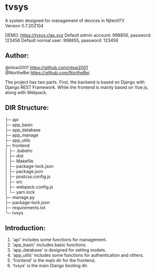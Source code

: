 # tvsys  
A system designed for management of devices in NjtechTV  
Version 0.7.202104

DEMO: https://tvsys.clax.xyz
Default admin account: 998856, password: 123456
Default normal user: 998855, password: 123456
  
## Author:   
@ntsw2001   https://github.com/ntsw2001  
@NortheBei  https://github.com/NortheBei  

The project has two parts. First, the backend is based on Django with Django REST Framework. While the frontend is mainly based on Vue.js, along with Webpack.  
  
## DIR Structure:  
├─ api  
├─ app_basic  
├─ app_database  
├─ app_manage  
├─ app_utils  
├─ frontend  
│  ├─ .babelrc  
│  ├─ dist  
│  ├─ Makefile  
│  ├─ package-lock.json  
│  ├─ package.json  
│  ├─ postcss.config.js  
│  ├─ src  
│  ├─ webpack.config.js  
│  └─ yarn.lock  
├─ manage.py  
├─ package-lock.json  
├─ requirements.txt  
└─ tvsys  
  
## Introduction:   
1. 'api' includes some functions for management.  
2. 'app_basic' includes basic functions.  
3. 'app_database' is designed for setting models.  
4. 'app_utils' includes some functions for authentication and others.  
5. 'frontend' is the main dir for the frontend.   
6. 'tvsys' is the main Diango booting dir.  
